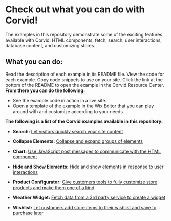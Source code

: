 # Check out what you can do with Corvid!

The examples in this repository demonstrate some of the exciting features available with Corvid: HTML components, fetch, search, user interactions, database content, and customizing stores.

## What you can do:

Read the description of each example in its README file.
View the code for each example. Copy code snippets to use on your site.
Click the link at the bottom of the README to open the example in the Corvid Resource Center.  
**From there you can do the following:**
- See the example code in action in a live site.
- Open a template of the example in the Wix Editor that you can play around with and customize according to your needs. 

**The following is a list of the Corvid examples available in this repository:**
* **Search:** [Let visitors quickly search your site content](https://github.com/wix-incubator/corvid-examples/tree/master/Search)
* **Collapse Elements:** [Collapse and expand groups of elements](https://github.com/wix/corvid-examples/tree/master/collapse-elements)


* **Chart:** [Use JavaScript post messages to communicate with the HTML component](https://github.com/wix-incubator/corvid-examples/tree/master/chart)
* **Hide and Show Elements:** [Hide and show elements in response to user interactions](https://github.com/wix-incubator/corvid-examples/tree/master/hide-and-show-elements)
* **Product Configurator:**	[Give customers tools to fully customize store products and make them one of a kind](https://github.com/wix-incubator/corvid-examples/tree/master/product-configurator)
* **Weather Widget:** [Fetch data from a 3rd party service to create a widget](https://github.com/wix-incubator/corvid-examples/tree/master/weather-widget)
* **Wishlist:** [Let customers add store items to their wishlist and save to purchase later](https://github.com/wix-incubator/corvid-examples/tree/master/wishlist)
